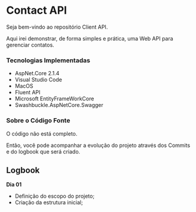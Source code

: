 # Contact API 
Seja bem-vindo ao repositório Client API.

Aqui irei demonstrar, de forma simples e prática, uma Web API para gerenciar contatos.

### Tecnologias Implementadas
* AspNet.Core 2.1.4
* Visual Studio Code
* MacOS
* Fluent API
* Microsoft EntityFrameWorkCore
* Swashbuckle.AspNetCore.Swagger

### Sobre o Código Fonte

O código não está completo.

Então, você pode acompanhar a evolução do projeto através dos Commits e do logbook que será criado.


## Logbook

**Dia 01**

- Definição do escopo do projeto;
- Criação da estrutura inicial;

